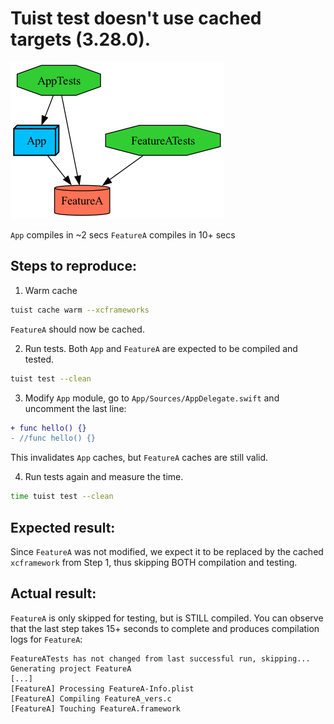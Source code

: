 # Tuist test doesn't use cached targets (3.28.0).

![graph](graph.png)

`App` compiles in ~2 secs
`FeatureA` compiles in 10+ secs 

## Steps to reproduce:

1. Warm cache
```bash
tuist cache warm --xcframeworks
``` 
`FeatureA` should now be cached. 

2. Run tests. Both `App` and `FeatureA` are expected to be compiled and tested.
```bash
tuist test --clean
``` 

3. Modify `App` module, go to `App/Sources/AppDelegate.swift` and uncomment the last line: 
```diff
+ func hello() {}
- //func hello() {}
``` 
This invalidates `App` caches, but `FeatureA` caches are still valid. 

4. Run tests again and measure the time.  
```bash
time tuist test --clean
``` 

## Expected result:
 
Since `FeatureA` was not modified, we expect it to be replaced by the cached `xcframework` from Step 1, thus skipping BOTH compilation and testing.

## Actual result:

`FeatureA` is only skipped for testing, but is STILL compiled. You can observe that the last step takes 15+ seconds to complete and produces compilation logs for `FeatureA`:  
```
FeatureATests has not changed from last successful run, skipping...
Generating project FeatureA
[...]
[FeatureA] Processing FeatureA-Info.plist
[FeatureA] Compiling FeatureA_vers.c
[FeatureA] Touching FeatureA.framework
```
